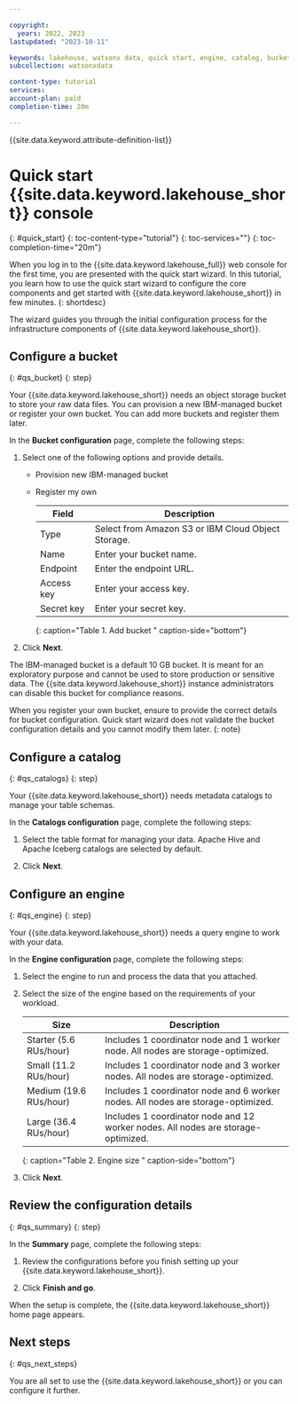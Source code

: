 ```yaml
---

copyright:
  years: 2022, 2023
lastupdated: "2023-10-11"

keywords: lakehouse, watsonx data, quick start, engine, catalog, bucket
subcollection: watsonxdata

content-type: tutorial
services:
account-plan: paid
completion-time: 20m

---
```


{{site.data.keyword.attribute-definition-list}}

# Quick start {{site.data.keyword.lakehouse_short}} console
{: #quick_start}
{: toc-content-type="tutorial"}
{: toc-services=""}
{: toc-completion-time="20m"}

When you log in to the {{site.data.keyword.lakehouse_full}} web console for the first time, you are presented with the quick start wizard. In this tutorial, you learn how to use the quick start wizard to configure the core components and get started with {{site.data.keyword.lakehouse_short}} in few minutes.
{: shortdesc}

The wizard guides you through the initial configuration process for the infrastructure components of {{site.data.keyword.lakehouse_short}}.

## Configure a bucket
{: #qs_bucket}
{: step}

Your {{site.data.keyword.lakehouse_short}} needs an object storage bucket to store your raw data files. You can provision a new IBM-managed bucket or register your own bucket. You can add more buckets and register them later.

In the **Bucket configuration** page, complete the following steps:

1. Select one of the following options and provide details.
   - Provision new IBM-managed bucket
   - Register my own

     | Field | Description |
     |--------------------------|----------------|
     | Type | Select from Amazon S3 or IBM Cloud Object Storage.|
     | Name | Enter your bucket name.|
     | Endpoint | Enter the endpoint URL.|
     | Access key | Enter your access key. |
     | Secret key | Enter your secret key. |
     {: caption="Table 1. Add bucket " caption-side="bottom"}

2. Click **Next**.

The IBM-managed bucket is a default 10 GB bucket. It is meant for an exploratory purpose and cannot be used to store production or sensitive data. The {{site.data.keyword.lakehouse_short}} instance administrators can disable this bucket for compliance reasons.

When you register your own bucket, ensure to provide the correct details for bucket configuration. Quick start wizard does not validate the bucket configuration details and you cannot modify them later.
{: note}

## Configure a catalog
{: #qs_catalogs}
{: step}

Your {{site.data.keyword.lakehouse_short}} needs metadata catalogs to manage your table schemas.

In the **Catalogs configuration** page, complete the following steps:

1. Select the table format for managing your data. Apache Hive and Apache Iceberg catalogs are selected by default.

2. Click **Next**.

## Configure an engine
{: #qs_engine}
{: step}

Your {{site.data.keyword.lakehouse_short}} needs a query engine to work with your data.

In the **Engine configuration** page, complete the following steps:

1. Select the engine to run and process the data that you attached.

2. Select the size of the engine based on the requirements of your workload.

   | Size | Description |
   |--------------------------|----------------|
   | Starter (5.6 RUs/hour) | Includes 1 coordinator node and 1 worker node. All nodes are storage-optimized. |
   | Small (11.2 RUs/hour) | Includes 1 coordinator node and 3 worker nodes. All nodes are storage-optimized. |
   | Medium (19.6 RUs/hour) | Includes 1 coordinator node and 6 worker nodes. All nodes are storage-optimized. |
   | Large (36.4 RUs/hour) | Includes 1 coordinator node and 12 worker nodes. All nodes are storage-optimized. |
   {: caption="Table 2. Engine size " caption-side="bottom"}

3. Click **Next**.

## Review the configuration details
{: #qs_summary}
{: step}

In the **Summary** page, complete the following steps:

1. Review the configurations before you finish setting up your {{site.data.keyword.lakehouse_short}}.

2. Click **Finish and go**.

When the setup is complete, the {{site.data.keyword.lakehouse_short}} home page appears.

## Next steps
{: #qs_next_steps}

You are all set to use the {{site.data.keyword.lakehouse_short}} or you can configure it further.
